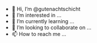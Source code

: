 - 👋 Hi, I’m @gutenachtschicht
- 👀 I’m interested in ...
- 🌱 I’m currently learning ...
- 💞️ I’m looking to collaborate on ...
- 📫 How to reach me ...

<!---
gutenachtschicht/gutenachtschicht is a ✨ special ✨ repository because its `README.md` (this file) appears on your GitHub profile.
You can click the Preview link to take a look at your changes.
--->
